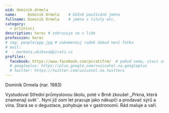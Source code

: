 ```yaml
---
uid: dominik.drmela
name:     Dominik Drmela  	# běžně používáné jméno
fullname: Dominik Drmela  	# jméno s tituly etc.
category:
  - priznivci
description: herec # zobrazuje se v lide
profession: herec
# img: people/ppp.jpg # zakomentuj radek dokud není fotka
# mail:
#  - marketa.ubikova@pirati.cz
profiles:
  facebook: https://www.facebook.com/piratifrm/  # pokud nema, staci smazat tuto radku
  # googleplus: https://plus.google.com/+uzivatel.na.googleplus
  # twitter: https://twitter.com/uzivatel.na.twitteru
---
```

Dominik Drmela (nar. 1983)

Vystudoval Střední průmyslovou školu, poté v Brně zkoušel ,,Prkna, která znamenají svět´´. Nyní již osm let pracuje jako nákupčí a prodavač sýrů a vína. Stará se o degustace, pohybuje se v gastronomii. Rád maluje a vaří.
